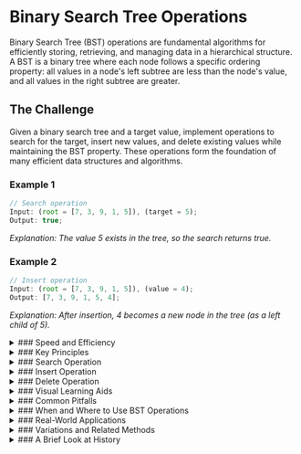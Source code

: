 # Binary Search Tree Operations

Binary Search Tree (BST) operations are fundamental algorithms for efficiently storing, retrieving, and managing data in a hierarchical structure. A BST is a binary tree where each node follows a specific ordering property: all values in a node's left subtree are less than the node's value, and all values in the right subtree are greater.

## The Challenge

Given a binary search tree and a target value, implement operations to search for the target, insert new values, and delete existing values while maintaining the BST property. These operations form the foundation of many efficient data structures and algorithms.

### Example 1

```js
// Search operation
Input: (root = [7, 3, 9, 1, 5]), (target = 5);
Output: true;
```

_Explanation: The value 5 exists in the tree, so the search returns true._

### Example 2

```js
// Insert operation
Input: (root = [7, 3, 9, 1, 5]), (value = 4);
Output: [7, 3, 9, 1, 5, 4];
```

_Explanation: After insertion, 4 becomes a new node in the tree (as a left child of 5)._

<details>
<summary>
### Speed and Efficiency
</summary>

Binary Search Tree operations offer significant efficiency advantages:

- **Time Complexity**:
  - **Average Case:** $O(\log n)$ for search, insert, and delete operations when the tree is balanced.
  - **Worst Case:** $O(n)$ if the tree degenerates into a linked list (e.g., when inserting sorted data).
- **Space Complexity:** $O(h)$ where h is the height of the tree (due to recursion stack), which is $O(\log n)$ for balanced trees and $O(n)$ in the worst case.

The performance of a BST is heavily dependent on its balance. Self-balancing variants like AVL trees and Red-Black trees guarantee $O(\log n)$ worst-case performance[^1].
</details>
<details>
<summary>
### Key Principles
</summary>

Binary Search Tree operations rely on several core principles:

- **Binary Search Property:** For any node, all keys in the left subtree are less than the node's key, and all keys in the right subtree are greater[^1].

- **Recursive Structure:** Most BST operations can be implemented elegantly using recursion, following the tree's hierarchical nature.

- **Path Reduction:** Each comparison eliminates approximately half of the remaining tree from consideration, similar to binary search on arrays.

- **In-order Traversal:** Visiting nodes in-order (left-root-right) produces elements in sorted order, a unique property of BSTs[^5].
</details>
<details>
<summary>
### Search Operation
</summary>

The search algorithm in a BST works as follows:

1. Start at the root node.
2. If the tree is empty (root is null), return false/null (the value doesn't exist).
3. If the target equals the current node's value, return true/the node (found).
4. If the target is less than the current node's value, search in the left subtree.
5. If the target is greater than the current node's value, search in the right subtree.
6. Repeat until the value is found or a leaf node is reached[^2][^5][^6].

```python
def search(root, key):
    # Base case: root is null or key is present at root
    if root is None or root.val == key:
        return root
    
    # Key is greater than root's key
    if root.val < key:
        return search(root.right, key)
    
    # Key is smaller than root's key
    return search(root.left, key)
```
</details>
<details>
<summary>
### Insert Operation
</summary>

The insertion algorithm maintains the BST property:

1. Start at the root node.
2. If the tree is empty, create a new node and make it the root.
3. If the value is less than the current node's value, move to the left child.
4. If the value is greater than the current node's value, move to the right child.
5. Repeat steps 3-4 until reaching a null position.
6. Insert the new node at that position[^2].

```python
def insert(root, key):
    # If tree is empty, return a new node
    if root is None:
        return Node(key)
    
    # Otherwise, recur down the tree
    if key < root.val:
        root.left = insert(root.left, key)
    elif key > root.val:
        root.right = insert(root.right, key)
    
    # Return the unchanged node pointer
    return root
```
</details>
<details>
<summary>
### Delete Operation
</summary>

Deletion is the most complex operation, with three cases:

1. **Node has no children:** Simply remove the node.
2. **Node has one child:** Replace the node with its child.
3. **Node has two children:** Find the in-order successor (smallest value in right subtree), replace the node's value with the successor's value, then delete the successor[^2].

```python
def delete(root, key):
    # Base case
    if root is None:
        return root
    
    # Recursive calls for ancestors
    if key < root.val:
        root.left = delete(root.left, key)
    elif key > root.val:
        root.right = delete(root.right, key)
    else:
        # Node with only one child or no child
        if root.left is None:
            return root.right
        elif root.right is None:
            return root.left
        
        # Node with two children
        # Get in-order successor (smallest in right subtree)
        root.val = min_value(root.right)
        
        # Delete the in-order successor
        root.right = delete(root.right, root.val)
    
    return root
```
</details>
<details>
<summary>
### Visual Learning Aids
</summary>

For visual learners, these resources provide interactive demonstrations of BST operations:

- [Binary Search Tree - Visualgo](https://visualgo.net/en/bst) - Interactive visualization of BST operations
- [Binary Search Tree Visualization - USFCA](https://www.cs.usfca.edu/~galles/visualization/BST.html) - Step-by-step visual explanation
- [Learn Binary Search Trees in 20 minutes](https://www.youtube.com/watch?v=Gt2yBZAhsGM) - Comprehensive video tutorial on BST implementation
- [Binary Search Tree Explained](https://www.youtube.com/watch?v=ovWqEgYYAEQ) - Clear explanation of BST concepts and operations
- [BSTLearner - Interactive Binary Search Tree Visualization](https://www.evamariakiss.de/apps/bstlearner.php) - Interactive tool for learning BST operations[^8]
</details>
<details>
<summary>
### Common Pitfalls
</summary>

When implementing BST operations, watch out for these common issues:

- **Unbalanced Trees:** Standard BST operations don't guarantee balance, potentially leading to O(n) performance.

- **Duplicate Handling:** Decide on a consistent approach for handling duplicate values (ignore, replace, or store in a specific subtree).

- **Empty Tree Cases:** Ensure proper handling when operating on empty trees.

- **Memory Management:** In languages without garbage collection, properly free memory when deleting nodes.

- **Recursion Depth:** Very deep trees can cause stack overflow in recursive implementations.
</details>
<details>
<summary>
### When and Where to Use BST Operations
</summary>

BST operations are particularly useful in:

- **Dictionary Implementations:** For efficient key-value storage and retrieval.

- **Symbol Tables:** In compilers and interpreters for variable lookup.

- **Database Indexing:** For optimizing query performance.

- **Priority Queues:** When implemented with self-balancing BSTs.

However, they may not be ideal for:

- **Frequently changing data:** When the tree requires constant rebalancing.

- **Cache-sensitive applications:** Where array-based structures might perform better due to memory locality.

- **Very small datasets:** Where simpler structures might have less overhead.
</details>
<details>
<summary>
### Real-World Applications
</summary>

BST operations power many practical applications:

- **File Systems:** For organizing and retrieving files efficiently.

- **Auto-complete Systems:** For quickly finding matching prefixes.

- **Network Routing:** For IP address lookup tables.

- **Game Development:** For spatial partitioning and collision detection.

- **Machine Learning:** For k-dimensional trees in nearest neighbor searches.
</details>
<details>
<summary>
### Variations and Related Methods
</summary>

Several variations of BSTs address different needs:

- **AVL Trees:** Self-balancing BSTs that maintain strict balance factors.

- **Red-Black Trees:** Self-balancing BSTs with relaxed balance requirements but guaranteed O(log n) operations.

- **Splay Trees:** Self-adjusting BSTs that move frequently accessed elements closer to the root.

- **B-Trees and B+ Trees:** Generalizations of BSTs optimized for disk access in databases.

- **Treaps:** BSTs with randomized priorities to maintain probabilistic balance[^1].
</details>
<details>
<summary>
### A Brief Look at History
</summary>

Binary Search Trees were devised in the 1960s for the problem of efficient storage and retrieval of labeled data. They are attributed to Conway Berners-Lee and David Wheeler[^1]. BSTs laid the groundwork for more sophisticated tree structures like AVL trees (1962) and Red-Black trees (1970s). Despite their age, BSTs remain fundamental in computer science education and continue to inspire new data structures that balance simplicity with performance.
</details>